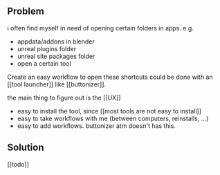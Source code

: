 ## Problem
i often find myself in need of opening certain folders in apps. e.g. 
- appdata/addons in blender
- unreal plugins folder
- unreal site packages folder
- open a certain tool

Create an easy workflow to open these shortcuts
could be done with an [[tool launcher]] like [[buttonizer]].

the main thing to figure out is the [[UX]]
- easy to install the tool, since [[most tools are not easy to install]]
- easy to take workflows with me (between computers, reinstalls, ...)
- easy to add workflows. buttonizer atm doesn't has this.

## Solution


[[todo]]